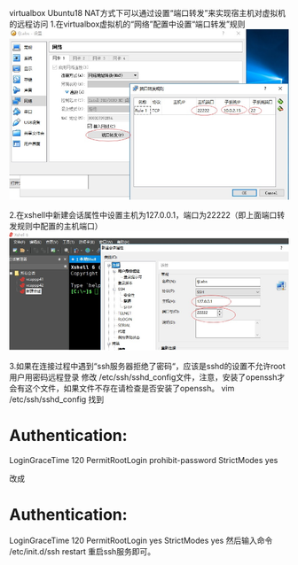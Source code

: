 virtualbox Ubuntu18 NAT方式下可以通过设置“端口转发”来实现宿主机对虚拟机的远程访问
1.在virtualbox虚拟机的“网络”配置中设置“端口转发”规则
<img src="nat1.jpg">

2.在xshell中新建会话属性中设置主机为127.0.0.1，端口为22222（即上面端口转发规则中配置的主机端口）
<img src="nat2.jpg">

3.如果在连接过程中遇到“ssh服务器拒绝了密码“，应该是sshd的设置不允许root用户用密码远程登录 
修改 /etc/ssh/sshd_config文件，注意，安装了openssh才会有这个文件，如果文件不存在请检查是否安装了openssh。
vim /etc/ssh/sshd_config
找到
# Authentication:
LoginGraceTime 120
PermitRootLogin prohibit-password
StrictModes yes

改成
# Authentication:
LoginGraceTime 120
PermitRootLogin yes
StrictModes yes
然后输入命令
/etc/init.d/ssh restart 
重启ssh服务即可。




